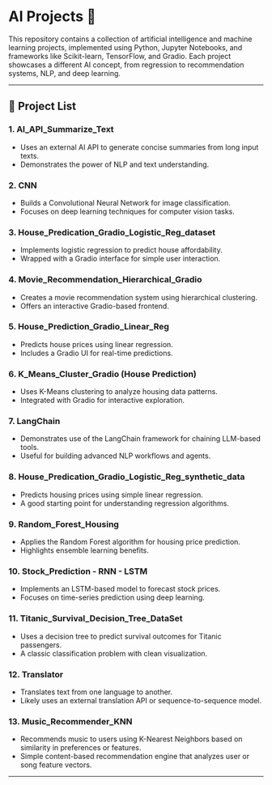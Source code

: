 # AI Projects 🚀

This repository contains a collection of artificial intelligence and machine learning projects, implemented using Python, Jupyter Notebooks, and frameworks like Scikit-learn, TensorFlow, and Gradio. Each project showcases a different AI concept, from regression to recommendation systems, NLP, and deep learning.

---

## 📁 Project List

### 1. **AI_API_Summarize_Text**
- Uses an external AI API to generate concise summaries from long input texts.
- Demonstrates the power of NLP and text understanding.

### 2. **CNN**
- Builds a Convolutional Neural Network for image classification.
- Focuses on deep learning techniques for computer vision tasks.

### 3. **House_Predication_Gradio_Logistic_Reg_dataset**
- Implements logistic regression to predict house affordability.
- Wrapped with a Gradio interface for simple user interaction.

### 4. **Movie_Recommendation_Hierarchical_Gradio**
- Creates a movie recommendation system using hierarchical clustering.
- Offers an interactive Gradio-based frontend.

### 5. **House_Prediction_Gradio_Linear_Reg**
- Predicts house prices using linear regression.
- Includes a Gradio UI for real-time predictions.

### 6. **K_Means_Cluster_Gradio (House Prediction)**
- Uses K-Means clustering to analyze housing data patterns.
- Integrated with Gradio for interactive exploration.

### 7. **LangChain**
- Demonstrates use of the LangChain framework for chaining LLM-based tools.
- Useful for building advanced NLP workflows and agents.

### 8. **House_Predication_Gradio_Logistic_Reg_synthetic_data**
- Predicts housing prices using simple linear regression.
- A good starting point for understanding regression algorithms.

### 9. **Random_Forest_Housing**
- Applies the Random Forest algorithm for housing price prediction.
- Highlights ensemble learning benefits.

### 10. **Stock_Prediction - RNN - LSTM**
- Implements an LSTM-based model to forecast stock prices.
- Focuses on time-series prediction using deep learning.

### 11. **Titanic_Survival_Decision_Tree_DataSet**
- Uses a decision tree to predict survival outcomes for Titanic passengers.
- A classic classification problem with clean visualization.

### 12. **Translator**
- Translates text from one language to another.
- Likely uses an external translation API or sequence-to-sequence model.

### 13. **Music_Recommender_KNN**
- Recommends music to users using K-Nearest Neighbors based on similarity in preferences or features.
- Simple content-based recommendation engine that analyzes user or song feature vectors.

---
